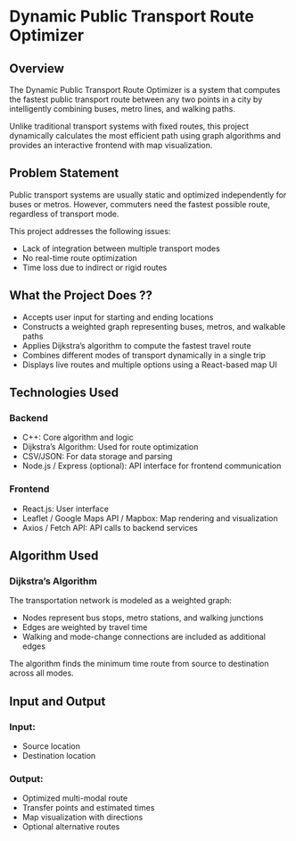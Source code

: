 # Dynamic Public Transport Route Optimizer

## Overview

The Dynamic Public Transport Route Optimizer is a system that computes the fastest public transport route between any two points in a city by intelligently combining buses, metro lines, and walking paths.

Unlike traditional transport systems with fixed routes, this project dynamically calculates the most efficient path using graph algorithms and provides an interactive frontend with map visualization.

## Problem Statement

Public transport systems are usually static and optimized independently for buses or metros. However, commuters need the fastest possible route, regardless of transport mode.

This project addresses the following issues:
- Lack of integration between multiple transport modes
- No real-time route optimization
- Time loss due to indirect or rigid routes

## What the Project Does ??

- Accepts user input for starting and ending locations
- Constructs a weighted graph representing buses, metros, and walkable paths
- Applies Dijkstra’s algorithm to compute the fastest travel route
- Combines different modes of transport dynamically in a single trip
- Displays live routes and multiple options using a React-based map UI

## Technologies Used

### Backend
- C++: Core algorithm and logic
- Dijkstra’s Algorithm: Used for route optimization
- CSV/JSON: For data storage and parsing
- Node.js / Express (optional): API interface for frontend communication

### Frontend
- React.js: User interface
- Leaflet / Google Maps API / Mapbox: Map rendering and visualization
- Axios / Fetch API: API calls to backend services

## Algorithm Used

### Dijkstra’s Algorithm

The transportation network is modeled as a weighted graph:
- Nodes represent bus stops, metro stations, and walking junctions
- Edges are weighted by travel time
- Walking and mode-change connections are included as additional edges

The algorithm finds the minimum time route from source to destination across all modes.

## Input and Output

### Input:
- Source location
- Destination location

### Output:
- Optimized multi-modal route
- Transfer points and estimated times
- Map visualization with directions
- Optional alternative routes

